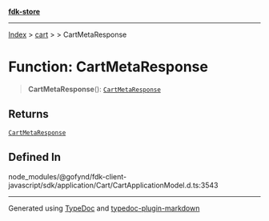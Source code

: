 [**fdk-store**](../../../README.md)
***

[Index](../../../API.md) > [cart](../../README.md) > [<internal>](../README.md) > CartMetaResponse

# Function: CartMetaResponse

> **CartMetaResponse**(): [`CartMetaResponse`](../type-aliases/type-alias.CartMetaResponse.md)

## Returns

[`CartMetaResponse`](../type-aliases/type-alias.CartMetaResponse.md)

## Defined In

node\_modules/@gofynd/fdk-client-javascript/sdk/application/Cart/CartApplicationModel.d.ts:3543

***
Generated using [TypeDoc](https://typedoc.org/) and [typedoc-plugin-markdown](https://www.npmjs.com/package/typedoc-plugin-markdown)
